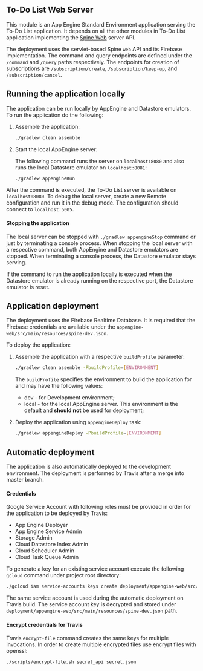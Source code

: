 ## To-Do List Web Server

This module is an App Engine Standard Environment application serving the To-Do List
application. It depends on all the other modules in To-Do List application implementing the
[Spine Web](https://github.com/SpineEventEngine/web) server API.

The deployment uses the servlet-based Spine `web` API and its Firebase implementation.
The command and query endpoints are defined under the `/command` and `/query` paths
respectively. The endpoints for creation of subscriptions are `/subscription/create`, 
`/subscription/keep-up`, and `/subscription/cancel`.
 
## Running the application locally

The application can be run locally by AppEngine and Datastore emulators. To run the application
do the following:

1. Assemble the application:
    ```bash
    ./gradlew clean assemble
    ```
    
2. Start the local AppEngine server:

    The following command runs the server on `localhost:8080` and also runs
    the local Datastore emulator on `localhost:8081`:
    ```bash
    ./gradlew appengineRun
    ```
 
After the command is executed, the To-Do List server is available on `localhost:8080`.
To debug the local server, create a new Remote configuration and run it in the debug mode.
The configuration should connect to `localhost:5005`.

#### Stopping the application
 
The local server can be stopped with `./gradlew appengineStop` command or just by terminating a
console process. When stopping the local server with a respective command, both
AppEngine and Datastore emulators are stopped. When terminating a console process, the Datastore
emulator stays serving.

If the command to run the application locally is executed when the Datastore emulator is
already running on the respective port, the Datastore emulator is reset.

## Application deployment
The deployment uses the Firebase Realtime Database. It is required that the Firebase
credentials are available under the `appengine-web/src/main/resources/spine-dev.json`.

To deploy the application:

1. Assemble the application with a respective `buildProfile` parameter:
    ```bash
    ./gradlew clean assemble -PbuildProfile=[ENVIRONMENT]
    ```
    
    The `buildProfile` specifies the environment to build the application for
    and may have the following values:
    - dev - for Development environment;
    - local - for the local AppEngine server. This environment is the default and
     __should not__ be used for deployment;
2. Deploy the application using `appengineDeploy` task:
    ```bash
    ./gradlew appengineDeploy -PbuildProfile=[ENVIRONMENT]
    ```

## Automatic deployment
The application is also automatically deployed to the development environment. The deployment is
performed by Travis after a merge into master branch.

#### Credentials
Google Service Account with following roles must be provided in order for the application to be
deployed by Travis:
- App Engine Deployer
- App Engine Service Admin
- Storage Admin
- Cloud Datastore Index Admin
- Cloud Scheduler Admin
- Cloud Task Queue Admin

To generate a key for an existing service account execute the following `gcloud` command under
project root directory:
```bash
./gcloud iam service-accounts keys create deployment/appengine-web/src/main/resources/spine-dev.json --iam-account firebase-adminsdk-c5bfw@spine-dev.iam.gserviceaccount.com
```

The same service account is used during the automatic deployment on Travis build. The service
account key is decrypted and stored under `deployment/appengine-web/src/main/resources/spine-dev.json`
path.

#### Encrypt credentials for Travis
Travis `encrypt-file` command creates the same keys for multiple invocations. In order to create
multiple encrypted files use encrypt files with openssl:
```bash
./scripts/encrypt-file.sh secret_api secret.json
```
